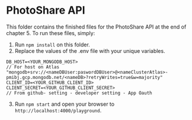 PhotoShare API
===========
This folder contains the finished files for the PhotoShare API at the end of chapter 5. To run these files, simply:

1. Run `npm install` on this folder.
2. Replace the values of the .env file with your unique variables. 

```
DB_HOST=<YOUR_MONGODB_HOST>
// For host on Atlas "mongodb+srv://<nameDBUser:paswordDBUser>@<nameClusterAtlas>-pmibj.gcp.mongodb.net/<nameDB>?retryWrites=true&w=majority"
CLIENT_ID=<YOUR_GITHUB_CLIENT_ID>
CLIENT_SECRET=<YOUR_GITHUB_CLIENT_SECRET>
// From github- setting - developer setting - App Oauth 
```
3. Run `npm start` and open your browser to `http://localhost:4000/playground`.
